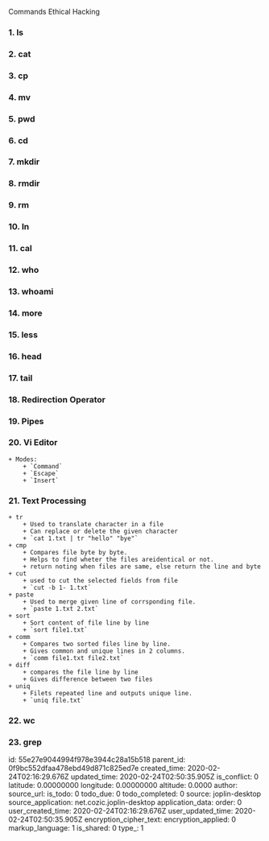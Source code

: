 Commands Ethical Hacking

### 1. ls
### 2. cat
### 3. cp
### 4. mv
### 5. pwd
### 6. cd
### 7. mkdir
### 8. rmdir
### 9. rm
### 10. ln
### 11. cal
### 12. who
### 13. whoami
### 14. more
### 15. less
### 16. head
### 17. tail
### 18. Redirection Operator
### 19. Pipes
### 20. Vi Editor
    + Modes:
        + `Command`
        + `Escape`
        + `Insert`

### 21. Text Processing
    + tr
        + Used to translate character in a file
        + Can replace or delete the given character
        + `cat 1.txt | tr "hello" "bye"`
    + cmp
        + Compares file byte by byte.
        + Helps to find wheter the files areidentical or not.
        + return noting when files are same, else return the line and byte
    + cut
        + used to cut the selected fields from file
        + `cut -b 1- 1.txt`
    + paste
        + Used to merge given line of corrsponding file.
        + `paste 1.txt 2.txt`
    + sort
        + Sort content of file line by line
        + `sort file1.txt`
    + comm
        + Compares two sorted files line by line.
        + Gives common and unique lines in 2 columns.
        + `comm file1.txt file2.txt`
    + diff
        + compares the file line by line
        + Gives difference between two files
    + uniq
        + Filets repeated line and outputs unique line.
        + `uniq file.txt`
### 22. wc
### 23. grep



id: 55e27e9044994f978e3944c28a15b518
parent_id: 0f9bc552dfaa478ebd49d871c825ed7e
created_time: 2020-02-24T02:16:29.676Z
updated_time: 2020-02-24T02:50:35.905Z
is_conflict: 0
latitude: 0.00000000
longitude: 0.00000000
altitude: 0.0000
author: 
source_url: 
is_todo: 0
todo_due: 0
todo_completed: 0
source: joplin-desktop
source_application: net.cozic.joplin-desktop
application_data: 
order: 0
user_created_time: 2020-02-24T02:16:29.676Z
user_updated_time: 2020-02-24T02:50:35.905Z
encryption_cipher_text: 
encryption_applied: 0
markup_language: 1
is_shared: 0
type_: 1